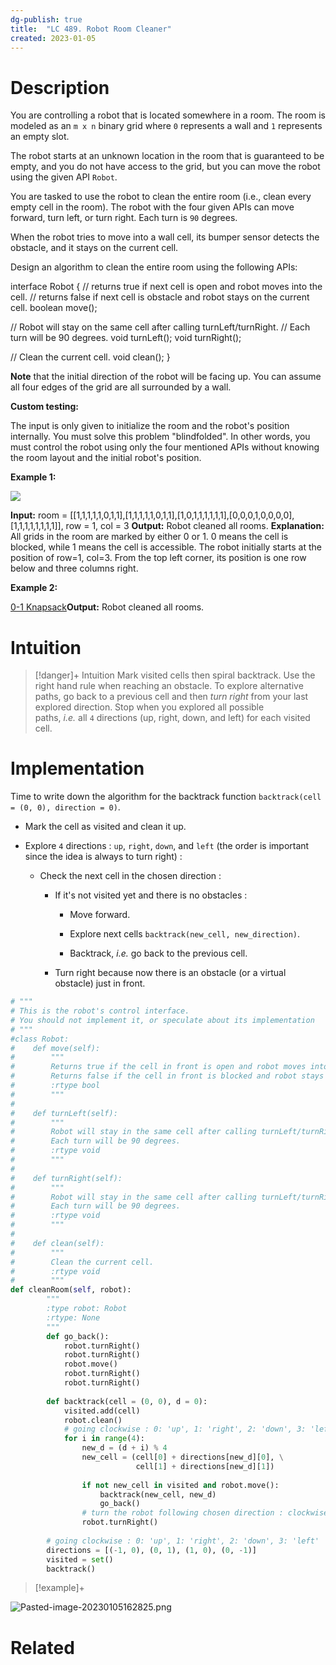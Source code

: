 ```yaml
---
dg-publish: true
title:  "LC 489. Robot Room Cleaner"
created: 2023-01-05
---
```



# Description
You are controlling a robot that is located somewhere in a room. The room is modeled as an `m x n` binary grid where `0` represents a wall and `1` represents an empty slot.

The robot starts at an unknown location in the room that is guaranteed to be empty, and you do not have access to the grid, but you can move the robot using the given API `Robot`.

You are tasked to use the robot to clean the entire room (i.e., clean every empty cell in the room). The robot with the four given APIs can move forward, turn left, or turn right. Each turn is `90` degrees.

When the robot tries to move into a wall cell, its bumper sensor detects the obstacle, and it stays on the current cell.

Design an algorithm to clean the entire room using the following APIs:

interface Robot {
  // returns true if next cell is open and robot moves into the cell.
  // returns false if next cell is obstacle and robot stays on the current cell.
  boolean move();

  // Robot will stay on the same cell after calling turnLeft/turnRight.
  // Each turn will be 90 degrees.
  void turnLeft();
  void turnRight();

  // Clean the current cell.
  void clean();
}

**Note** that the initial direction of the robot will be facing up. You can assume all four edges of the grid are all surrounded by a wall.

**Custom testing:**

The input is only given to initialize the room and the robot's position internally. You must solve this problem "blindfolded". In other words, you must control the robot using only the four mentioned APIs without knowing the room layout and the initial robot's position.

**Example 1:**

![](https://assets.leetcode.com/uploads/2021/07/17/lc-grid.jpg)

**Input:** room = [[1,1,1,1,1,0,1,1],[1,1,1,1,1,0,1,1],[1,0,1,1,1,1,1,1],[0,0,0,1,0,0,0,0],[1,1,1,1,1,1,1,1]], row = 1, col = 3
**Output:** Robot cleaned all rooms.
**Explanation:** All grids in the room are marked by either 0 or 1.
0 means the cell is blocked, while 1 means the cell is accessible.
The robot initially starts at the position of row=1, col=3.
From the top left corner, its position is one row below and three columns right.

**Example 2:**

[0-1 Knapsack](</docs/Algos/0-1 Knapsack.md>)**Output:** Robot cleaned all rooms.

# Intuition

>[!danger]+ Intuition
>Mark visited cells then spiral backtrack. Use the right hand rule when reaching an obstacle. To explore alternative paths, go back to a previous cell and then _turn right_ from your last explored direction. Stop when you explored all possible paths, _i.e._ all `4` directions (up, right, down, and left) for each visited cell.

# Implementation
Time to write down the algorithm for the backtrack function `backtrack(cell = (0, 0), direction = 0)`.

-   Mark the cell as visited and clean it up.
    
-   Explore `4` directions : `up`, `right`, `down`, and `left` (the order is important since the idea is always to turn right) :
    
    -   Check the next cell in the chosen direction :
        
        -   If it's not visited yet and there is no obstacles :
            
            -   Move forward.
                
            -   Explore next cells `backtrack(new_cell, new_direction)`.
                
            -   Backtrack, _i.e._ go back to the previous cell.
                
        -   Turn right because now there is an obstacle (or a virtual obstacle) just in front.
```python
# """
# This is the robot's control interface.
# You should not implement it, or speculate about its implementation
# """
#class Robot:
#    def move(self):
#        """
#        Returns true if the cell in front is open and robot moves into the cell.
#        Returns false if the cell in front is blocked and robot stays in the current cell.
#        :rtype bool
#        """
#
#    def turnLeft(self):
#        """
#        Robot will stay in the same cell after calling turnLeft/turnRight.
#        Each turn will be 90 degrees.
#        :rtype void
#        """
#
#    def turnRight(self):
#        """
#        Robot will stay in the same cell after calling turnLeft/turnRight.
#        Each turn will be 90 degrees.
#        :rtype void
#        """
#
#    def clean(self):
#        """
#        Clean the current cell.
#        :rtype void
#        """
def cleanRoom(self, robot):
        """
        :type robot: Robot
        :rtype: None
        """
        def go_back():
            robot.turnRight()
            robot.turnRight()
            robot.move()
            robot.turnRight()
            robot.turnRight()
            
        def backtrack(cell = (0, 0), d = 0):
            visited.add(cell)
            robot.clean()
            # going clockwise : 0: 'up', 1: 'right', 2: 'down', 3: 'left'
            for i in range(4):
                new_d = (d + i) % 4
                new_cell = (cell[0] + directions[new_d][0], \
                            cell[1] + directions[new_d][1])
                
                if not new_cell in visited and robot.move():
                    backtrack(new_cell, new_d)
                    go_back()
                # turn the robot following chosen direction : clockwise
                robot.turnRight()
    
        # going clockwise : 0: 'up', 1: 'right', 2: 'down', 3: 'left'
        directions = [(-1, 0), (0, 1), (1, 0), (0, -1)]
        visited = set()
        backtrack()
```

>[!example]+ 

![Pasted-image-20230105162825.png](</Algos-Practice/Leetcode-Questions/attachments/Pasted-image-20230105162825.png>)


# Related
